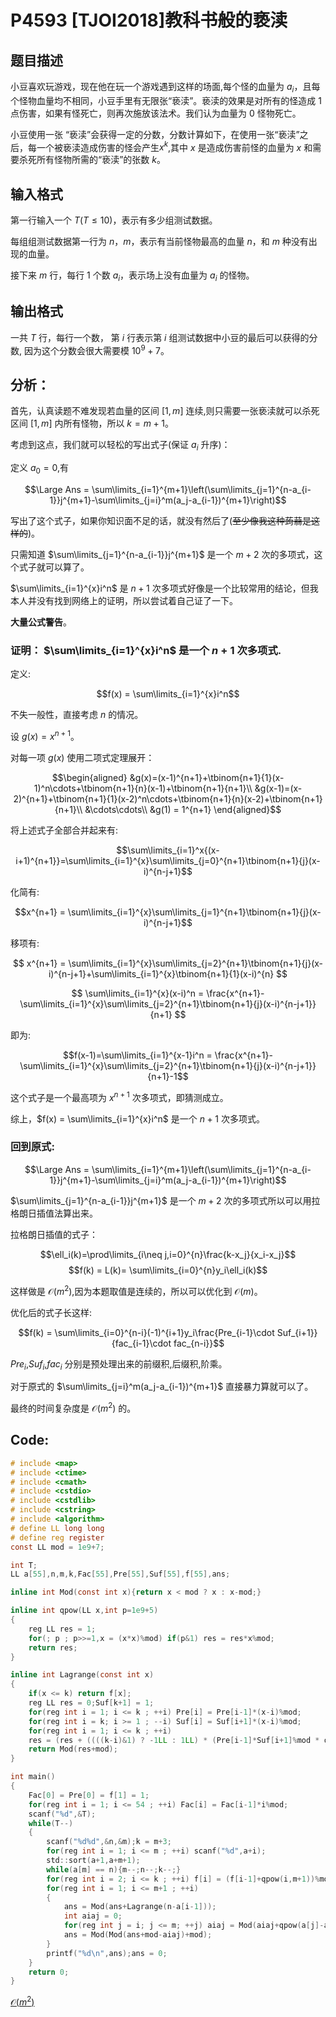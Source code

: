 # P4593 [TJOI2018]教科书般的亵渎
## 题目描述
小豆喜欢玩游戏，现在他在玩一个游戏遇到这样的场面,每个怪的血量为 $a_i$，且每个怪物血量均不相同，小豆手里有无限张“亵渎”。亵渎的效果是对所有的怪造成 $1$ 点伤害，如果有怪死亡，则再次施放该法术。我们认为血量为 $0$ 怪物死亡。

小豆使用一张 “亵渎”会获得一定的分数，分数计算如下，在使用一张“亵渎”之后，每一个被亵渎造成伤害的怪会产生$x^k$,其中 $x$ 是造成伤害前怪的血量为 $x$ 和需要杀死所有怪物所需的“亵渎”的张数 $k$。

## 输入格式
第一行输入一个 $T(T \leq 10)$，表示有多少组测试数据。

每组组测试数据第一行为 $n，m$，表示有当前怪物最高的血量 $n$，和 $m$ 种没有出现的血量。

接下来 $m$ 行，每行 $1$ 个数 $a_i$，表示场上没有血量为 $a_i$ 的怪物。

## 输出格式
一共 $T$ 行，每行一个数， 第 $i$ 行表示第 $i$ 组测试数据中小豆的最后可以获得的分数, 因为这个分数会很大需要模 $10^9+7$。

## 分析：

首先，认真读题不难发现若血量的区间 $[1,m]$ 连续,则只需要一张亵渎就可以杀死区间 $[1,m]$ 内所有怪物，所以 $k = m+1$。

考虑到这点，我们就可以轻松的写出式子(保证 $a_i$ 升序)：

定义 $a_0 = 0$,有

$$\Large Ans = \sum\limits_{i=1}^{m+1}\left(\sum\limits_{j=1}^{n-a_{i-1}}j^{m+1}-\sum\limits_{j=i}^m(a_j-a_{i-1})^{m+1}\right)$$

写出了这个式子，如果你知识面不足的话，就没有然后了(~~至少像我这种蒟蒻是这样的~~)。

只需知道 $\sum\limits_{j=1}^{n-a_{i-1}}j^{m+1}$ 是一个 $m+2$ 次的多项式，这个式子就可以算了。

$\sum\limits_{i=1}^{x}i^n$ 是 $n+1$ 次多项式好像是一个比较常用的结论，但我本人并没有找到网络上的证明，所以尝试着自己证了一下。

**大量公式警告**。

### 证明： $\sum\limits_{i=1}^{x}i^n$ 是一个 $n+1$ 次多项式.

定义:

$$f(x) = \sum\limits_{i=1}^{x}i^n$$

不失一般性，直接考虑 $n$ 的情况。

设 $g(x) = x^{n+1}$。

对每一项 $g(x)$ 使用二项式定理展开：

$$\begin{aligned}
&g(x)=(x-1)^{n+1}+\tbinom{n+1}{1}(x-1)^n\cdots+\tbinom{n+1}{n}(x-1)+\tbinom{n+1}{n+1}\\
&g(x-1)=(x-2)^{n+1}+\tbinom{n+1}{1}(x-2)^n\cdots+\tbinom{n+1}{n}(x-2)+\tbinom{n+1}{n+1}\\
&\cdots\cdots\\
&g(1) = 1^{n+1}
\end{aligned}$$

将上述式子全部合并起来有:

$$\sum\limits_{i=1}^x{(x-i+1)^{n+1}}=\sum\limits_{i=1}^{x}\sum\limits_{j=0}^{n+1}\tbinom{n+1}{j}(x-i)^{n-j+1}$$

化简有:

$$x^{n+1} = \sum\limits_{i=1}^{x}\sum\limits_{j=1}^{n+1}\tbinom{n+1}{j}(x-i)^{n-j+1}$$

移项有:

$$
x^{n+1} = \sum\limits_{i=1}^{x}\sum\limits_{j=2}^{n+1}\tbinom{n+1}{j}(x-i)^{n-j+1}+\sum\limits_{i=1}^{x}\tbinom{n+1}{1}(x-i)^{n}
$$

$$
\sum\limits_{i=1}^{x}(x-i)^n = \frac{x^{n+1}-\sum\limits_{i=1}^{x}\sum\limits_{j=2}^{n+1}\tbinom{n+1}{j}(x-i)^{n-j+1}}{n+1}
$$

即为:

$$f(x-1)=\sum\limits_{i=1}^{x-1}i^n = \frac{x^{n+1}-\sum\limits_{i=1}^{x}\sum\limits_{j=2}^{n+1}\tbinom{n+1}{j}(x-i)^{n-j+1}}{n+1}-1$$

这个式子是一个最高项为 $x^{n+1}$ 次多项式，即猜测成立。

综上，$f(x) = \sum\limits_{i=1}^{x}i^n$ 是一个 $n+1$ 次多项式。

### 回到原式:

$$\Large Ans = \sum\limits_{i=1}^{m+1}\left(\sum\limits_{j=1}^{n-a_{i-1}}j^{m+1}-\sum\limits_{j=i}^m(a_j-a_{i-1})^{m+1}\right)$$

$\sum\limits_{j=1}^{n-a_{i-1}}j^{m+1}$ 是一个 $m+2$ 次的多项式所以可以用拉格朗日插值法算出来。

拉格朗日插值的式子：

$$\ell_i(k)=\prod\limits_{i\neq j,i=0}^{n}\frac{k-x_j}{x_i-x_j}$$
$$f(k) = L(k)= \sum\limits_{i=0}^{n}y_i\ell_i(k)$$

这样做是 $\mathcal{O}(m^2)$,因为本题取值是连续的，所以可以优化到 $\mathcal{O}(m)$。

优化后的式子长这样:

$$f(k) = \sum\limits_{i=0}^{n-i}(-1)^{i+1}y_i\frac{Pre_{i-1}\cdot Suf_{i+1}}{fac_{i-1}\cdot fac_{n-i}}$$

$Pre_i$,$Suf_i$,$fac_i$ 分别是预处理出来的前缀积,后缀积,阶乘。

对于原式的 $\sum\limits_{j=i}^m(a_j-a_{i-1})^{m+1}$ 直接暴力算就可以了。

最终的时间复杂度是 $\mathcal{O}(m^2)$ 的。

## Code:
~~~c
# include <map>
# include <ctime>
# include <cmath>
# include <cstdio>
# include <cstdlib>
# include <cstring>
# include <algorithm>
# define LL long long
# define reg register
const LL mod = 1e9+7;

int T;
LL a[55],n,m,k,Fac[55],Pre[55],Suf[55],f[55],ans;

inline int Mod(const int x){return x < mod ? x : x-mod;}

inline int qpow(LL x,int p=1e9+5)
{
    reg LL res = 1;
    for(; p ; p>>=1,x = (x*x)%mod) if(p&1) res = res*x%mod;
    return res; 
}

inline int Lagrange(const int x)
{
    if(x <= k) return f[x];
    reg LL res = 0;Suf[k+1] = 1;
    for(reg int i = 1; i <= k ; ++i) Pre[i] = Pre[i-1]*(x-i)%mod;
    for(reg int i = k; i >= 1 ; --i) Suf[i] = Suf[i+1]*(x-i)%mod;
    for(reg int i = 1; i <= k ; ++i) 
    res = (res + ((((k-i)&1) ? -1LL : 1LL) * (Pre[i-1]*Suf[i+1]%mod * qpow(Fac[i-1]*Fac[k-i]%mod))%mod * f[i])%mod)%mod;
	return Mod(res+mod);
}

int main()
{
    Fac[0] = Pre[0] = f[1] = 1;
    for(reg int i = 1; i <= 54 ; ++i) Fac[i] = Fac[i-1]*i%mod;
    scanf("%d",&T);
    while(T--)
    {
        scanf("%d%d",&n,&m);k = m+3;
        for(reg int i = 1; i <= m ; ++i) scanf("%d",a+i);
        std::sort(a+1,a+m+1);
        while(a[m] == n){m--;n--;k--;}
        for(reg int i = 2; i <= k ; ++i) f[i] = (f[i-1]+qpow(i,m+1))%mod;
        for(reg int i = 1; i <= m+1 ; ++i)
        {
            ans = Mod(ans+Lagrange(n-a[i-1]));
            int aiaj = 0;
            for(reg int j = i; j <= m; ++j) aiaj = Mod(aiaj+qpow(a[j]-a[i-1],m+1));
            ans = Mod(Mod(ans+mod-aiaj)+mod);
        }
        printf("%d\n",ans);ans = 0;
    }
    return 0;
}
~~~
[$\mathcal{O}(m^2)$](https://www.luogu.com.cn/record/37899086)